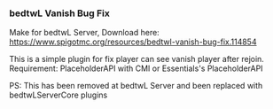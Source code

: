 ### bedtwL Vanish Bug Fix
Make for bedtwL Server, Download here: https://www.spigotmc.org/resources/bedtwl-vanish-bug-fix.114854

This is a simple plugin for fix player can see vanish player after rejoin.
Requirement: PlaceholderAPI with CMI or Essentials's PlaceholderAPI

PS: This has been removed at bedtwL Server and been replaced with bedtwLServerCore plugins

